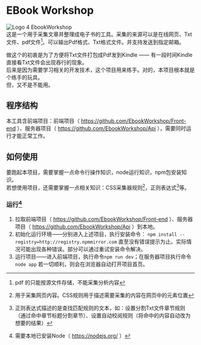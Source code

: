 # EBook Workshop
 ![Logo 4 EbookWorkshop](https://avatars.githubusercontent.com/u/132744849)    
这是一个用于采集文章并整理成电子书的工具。采集的来源可以是在线网页、Txt文件、pdf文件[^1]。可以输出Pdf格式、Txt格式文件。并支持发送到指定邮箱。    

做这个的初衷是为了方便将Txt文件打包成Pdf发到Kindle —— 有一段时间Kindle直接看Txt文件会出现吞行的现象。    
后来是因为需要学习相关的开发技术，这个项目用来练手。对的，本项目根本就是个练手的玩具。    
但，又不是不能用。    

## 程序结构
本工具含前端项目：前端项目（ https://github.com/EbookWorkshop/Front-end ）、服务器项目（ https://github.com/EbookWorkshop/Api ），需要同时运行才能正常工作。

## 如何使用
要跑起本项目，需要掌握一点命令行操作知识，node运行知识，npm包安装知识。    
若想使用项目，还需要掌握一点相关知识：CSS采集器规则[^2]，正则表达式[^3]等。    

### 运行[^4]

1. 拉取前端项目（ https://github.com/EbookWorkshop/Front-end ）、服务器项目（ https://github.com/EbookWorkshop/Api ）到本地。
1. 初始化运行环境——分别进入上述项目，执行安装命令： `npm install --registry=http://registry.npmmirror.com` 直至没有错误提示为止。实际情况可能出现各种错误。部分可以通过重试安装命令解决。
1. 运行项目——进入前端项目，执行命令`npm run dev`；在服务器项目执行命令`node app`
若一切顺利，则会在浏览器自动打开项目首页。


[^1]:pdf 的只能按源文件存储，不能采集分析内容    
[^2]:用于采集网页内容。CSS规则用于描述需要采集的内容在网页中的元素位置
[^3]:正则表达式描述的是查找匹配规则的文本，如：设置分割Txt文件章节规则（通过命中章节标题分割章节）、设置自动校阅规则（将命中的内容自动改为想要的结果）    
[^4]:需要本地已安装Node（ https://nodejs.org/ ）